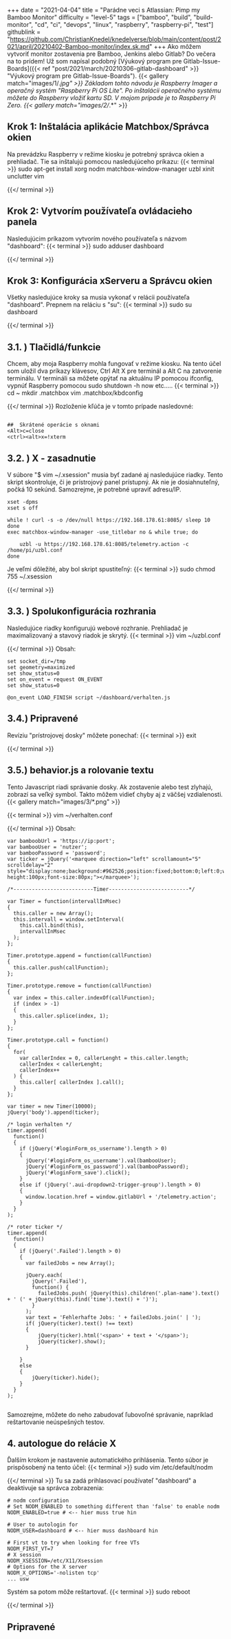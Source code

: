 +++
date = "2021-04-04"
title = "Parádne veci s Atlassian: Pimp my Bamboo Monitor"
difficulty = "level-5"
tags = ["bamboo", "build", "build-monitor", "cd", "ci", "devops", "linux", "raspberry", "raspberry-pi", "test"]
githublink = "https://github.com/ChristianKnedel/knedelverse/blob/main/content/post/2021/april/20210402-Bamboo-monitor/index.sk.md"
+++
Ako môžem vytvoriť monitor zostavenia pre Bamboo, Jenkins alebo Gitlab? Do večera na to prídem! Už som napísal podobný [Výukový program pre Gitlab-Issue-Boards]({{< ref "post/2021/march/20210306-gitlab-dashboard" >}} "Výukový program pre Gitlab-Issue-Boards").
{{< gallery match="images/1/*.jpg" >}}
Základom tohto návodu je Raspberry Imager a operačný systém "Raspberry Pi OS Lite". Po inštalácii operačného systému môžete do Raspberry vložiť kartu SD. V mojom prípade je to Raspberry Pi Zero.
{{< gallery match="images/2/*.*" >}}

## Krok 1: Inštalácia aplikácie Matchbox/Správca okien
Na prevádzku Raspberry v režime kiosku je potrebný správca okien a prehliadač. Tie sa inštalujú pomocou nasledujúceho príkazu:
{{< terminal >}}
sudo apt-get install xorg nodm matchbox-window-manager uzbl xinit unclutter vim

{{</ terminal >}}

## Krok 2: Vytvorím používateľa ovládacieho panela
Nasledujúcim príkazom vytvorím nového používateľa s názvom "dashboard":
{{< terminal >}}
sudo adduser dashboard

{{</ terminal >}}

## Krok 3: Konfigurácia xServeru a Správcu okien
Všetky nasledujúce kroky sa musia vykonať v relácii používateľa "dashboard". Prepnem na reláciu s "su":
{{< terminal >}}
sudo su dashboard

{{</ terminal >}}

##  3.1. ) Tlačidlá/funkcie
Chcem, aby moja Raspberry mohla fungovať v režime kiosku. Na tento účel som uložil dva príkazy klávesov, Ctrl Alt X pre terminál a Alt C na zatvorenie terminálu. V termináli sa môžete opýtať na aktuálnu IP pomocou ifconfig, vypnúť Raspberry pomocou sudo shutdown -h now etc.....
{{< terminal >}}
cd ~
mkdir .matchbox
vim .matchbox/kbdconfig

{{</ terminal >}}
Rozloženie kľúča je v tomto prípade nasledovné:
```

##  Skrátené operácie s oknami
<Alt>c=close
<ctrl><alt>x=!xterm

```

##  3.2. ) X - zasadnutie
V súbore "$ vim ~/.xsession" musia byť zadané aj nasledujúce riadky. Tento skript skontroluje, či je prístrojový panel prístupný. Ak nie je dosiahnuteľný, počká 10 sekúnd. Samozrejme, je potrebné upraviť adresu/IP.
```
xset -dpms
xset s off

while ! curl -s -o /dev/null https://192.168.178.61:8085/ sleep 10
done
exec matchbox-window-manager -use_titlebar no & while true; do
   
    uzbl -u https://192.168.178.61:8085/telemetry.action -c /home/pi/uzbl.conf
done

```
Je veľmi dôležité, aby bol skript spustiteľný:
{{< terminal >}}
sudo chmod 755 ~/.xsession

{{</ terminal >}}

##  3.3. ) Spolukonfigurácia rozhrania
Nasledujúce riadky konfigurujú webové rozhranie. Prehliadač je maximalizovaný a stavový riadok je skrytý.
{{< terminal >}}
vim ~/uzbl.conf

{{</ terminal >}}
Obsah:
```
set socket_dir=/tmp
set geometry=maximized
set show_status=0
set on_event = request ON_EVENT
set show_status=0

@on_event LOAD_FINISH script ~/dashboard/verhalten.js

```

##  3.4.) Pripravené
Revíziu "prístrojovej dosky" môžete ponechať:
{{< terminal >}}
exit

{{</ terminal >}}

##  3.5.) behavior.js a rolovanie textu
Tento Javascript riadi správanie dosky. Ak zostavenie alebo test zlyhajú, zobrazí sa veľký symbol. Takto môžem vidieť chyby aj z väčšej vzdialenosti.
{{< gallery match="images/3/*.png" >}}

{{< terminal >}}
vim ~/verhalten.conf

{{</ terminal >}}
Obsah:
```
var bamboobUrl = 'https://ip:port';
var bambooUser = 'nutzer';
var bambooPassword = 'password';
var ticker = jQuery('<marquee direction="left" scrollamount="5" scrolldelay="2" style="display:none;background:#962526;position:fixed;bottom:0;left:0;width:100%;line-height:100px;font-size:80px;"></marquee>');

/*--------------------------Timer--------------------------*/

var Timer = function(intervallInMsec)
{
  this.caller = new Array();
  this.intervall = window.setInterval(
    this.call.bind(this),
    intervallInMsec
  );
};

Timer.prototype.append = function(callFunction)
{
  this.caller.push(callFunction);
};

Timer.prototype.remove = function(callFunction)
{
  var index = this.caller.indexOf(callFunction);
  if (index > -1) 
  {
    this.caller.splice(index, 1);
  }
};

Timer.prototype.call = function()
{
  for(
    var callerIndex = 0, callerLenght = this.caller.length;
    callerIndex < callerLenght;
    callerIndex++
  ) {
    this.caller[ callerIndex ].call();
  }
};

var timer = new Timer(10000);
jQuery('body').append(ticker);

/* login verhalten */
timer.append(
  function()
  {
    if (jQuery('#loginForm_os_username').length > 0)
    {
      jQuery('#loginForm_os_username').val(bambooUser);
      jQuery('#loginForm_os_password').val(bambooPassword);
      jQuery('#loginForm_save').click();
    }
    else if (jQuery('.aui-dropdown2-trigger-group').length > 0)
    {
      window.location.href = window.gitlabUrl + '/telemetry.action';
    }
  }
);

/* roter ticker */
timer.append(
  function()
  {
    if (jQuery('.Failed').length > 0)
    {
      var failedJobs = new Array();

      jQuery.each(
        jQuery('.Failed'),
        function() {
          failedJobs.push( jQuery(this).children('.plan-name').text() + ' (' + jQuery(this).find('time').text() + ')');
        }
      );
      var text = 'Fehlerhafte Jobs: ' + failedJobs.join(' | ');
      if( jQuery(ticker).text() !== text) 
      {
          jQuery(ticker).html('<span>' + text + '</span>');
          jQuery(ticker).show();
      }
      
    }
    else
    {
        jQuery(ticker).hide();
    }
  }
);


```
Samozrejme, môžete do neho zabudovať ľubovoľné správanie, napríklad reštartovanie neúspešných testov.
## 4. autologue do relácie X
Ďalším krokom je nastavenie automatického prihlásenia. Tento súbor je prispôsobený na tento účel:
{{< terminal >}}
sudo vim /etc/default/nodm

{{</ terminal >}}
Tu sa zadá prihlasovací používateľ "dashboard" a deaktivuje sa správca zobrazenia:
```
# nodm configuration
# Set NODM_ENABLED to something different than 'false' to enable nodm
NODM_ENABLED=true # <-- hier muss true hin

# User to autologin for
NODM_USER=dashboard # <-- hier muss dashboard hin

# First vt to try when looking for free VTs
NODM_FIRST_VT=7
# X session
NODM_XSESSION=/etc/X11/Xsession
# Options for the X server
NODM_X_OPTIONS='-nolisten tcp'
... usw

```
Systém sa potom môže reštartovať.
{{< terminal >}}
sudo reboot

{{</ terminal >}}

## Pripravené
